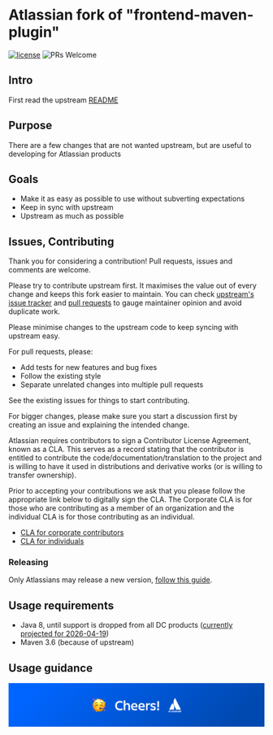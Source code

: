 # Atlassian fork of "frontend-maven-plugin"

[![license](https://img.shields.io/badge/license-Apache%202.0-blue.svg?style=flat-square)](LICENSE) ![PRs Welcome](https://img.shields.io/badge/PRs-welcome-brightgreen.svg?style=flat-square)

## Intro

First read the upstream [README](https://github.com/eirslett/frontend-maven-plugin)

## Purpose

There are a few changes that are not wanted upstream, but are useful to developing for Atlassian products

## Goals

* Make it as easy as possible to use without subverting expectations
* Keep in sync with upstream
* Upstream as much as possible

## Issues, Contributing

Thank you for considering a contribution! Pull requests, issues and comments are welcome. 

Please try to contribute upstream first. It maximises the value out of every change and keeps this fork easier to maintain. You can check [upstream's issue tracker](https://github.com/eirslett/frontend-maven-plugin/issues) and [pull requests](https://github.com/eirslett/frontend-maven-plugin/pulls) to gauge maintainer opinion and avoid duplicate work.

Please minimise changes to the upstream code to keep syncing with upstream easy.

For pull requests, please:

* Add tests for new features and bug fixes
* Follow the existing style
* Separate unrelated changes into multiple pull requests

See the existing issues for things to start contributing.

For bigger changes, please make sure you start a discussion first by creating an issue and explaining the intended change.

Atlassian requires contributors to sign a Contributor License Agreement, known as a CLA. This serves as a record stating that the contributor is entitled to contribute the code/documentation/translation to the project and is willing to have it used in distributions and derivative works (or is willing to transfer ownership).

Prior to accepting your contributions we ask that you please follow the appropriate link below to digitally sign the CLA. The Corporate CLA is for those who are contributing as a member of an organization and the individual CLA is for those contributing as an individual.

* [CLA for corporate contributors](https://opensource.atlassian.com/corporate)
* [CLA for individuals](https://opensource.atlassian.com/individual)

### Releasing

Only Atlassians may release a new version, [follow this guide](https://hello.atlassian.net/wiki/spaces/~278062200/pages/1407390489/HOW+TO+Do+a+manual+maven+artifact+release).

## Usage requirements

* Java 8, until support is dropped from all DC products ([currently projected for 2026-04-19](https://hello.atlassian.net/wiki/spaces/DCCore/pages/3989804253/When+can+I+stop+supporting+Java+8+11+entirely+in+DC))
* Maven 3.6 (because of upstream)

## Usage guidance

[![Cheers from Atlassian](https://raw.githubusercontent.com/atlassian-internal/oss-assets/master/banner-cheers-light.png)](https://www.atlassian.com)
